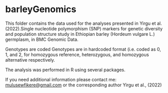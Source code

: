 # barleyGenomics

This folder contains the data used for the analyses presented in Yirgu et al. (2022).Single nucleotide polymorphism (SNP) markers for genetic diversity and population structure study in Ethiopian barley (Hordeum vulgare L.) germplasm, in BMC Genomic Data.

Genotypes are coded Genotypes are in hardcoded format (i.e. coded as 0, 1, and 2, for homozygous reference, heterozygous, and homozygous alternative respectively.

The analysis was performed in R using several packages.

If you need additional information please contact me: mulusewfikere@gmail.com or the corresponding author Yirgu et al., (2022)
